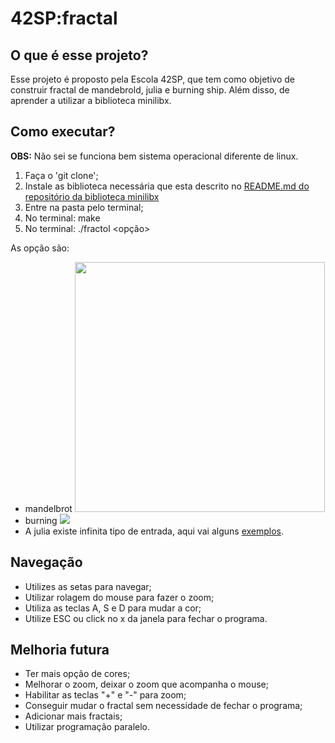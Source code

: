 # 42SP:fractal 


## O que é esse projeto?

Esse projeto é proposto pela Escola 42SP, que tem como objetivo de construir fractal de mandebrold, julia e burning ship. Além disso, de aprender a utilizar a biblioteca minilibx. 


## Como executar?

**OBS:**  Não sei se funciona bem sistema operacional diferente de  linux.
1. Faça o 'git clone';
2. Instale as biblioteca necessária que esta descrito no  [README.md do repositório da biblioteca minilibx](https://github.com/42Paris/minilibx-linux)
3.  Entre na pasta pelo terminal; 
4. No terminal:  make
5.  No terminal: ./fractol  <opção>

As opção são:
 - mandelbrot <img src= "./gif/mandelbrot.gif"  width="400" height="400" />
 - burning ![](./gif/burning.gif)
 - A julia existe infinita tipo de entrada, aqui vai alguns  [exemplos](https://foul-iridium-45f.notion.site/Julia-Exemplo-8858fb50e7db4cada188e02d2eef8fb8).  

## Navegação 

 - Utilizes as setas para navegar;
 - Utilizar rolagem do mouse para fazer o zoom;
 - Utiliza as teclas A, S e D para mudar a cor;
 - Utilize ESC ou click no x da janela para fechar o programa.


## Melhoria futura 

 - Ter mais opção de cores;
 - Melhorar o zoom, deixar o zoom que acompanha o mouse;
 - Habilitar as teclas "+" e "-" para zoom;
 - Conseguir mudar o fractal sem necessidade de fechar o programa;
 - Adicionar mais fractais;
 - Utilizar programação paralelo. 





